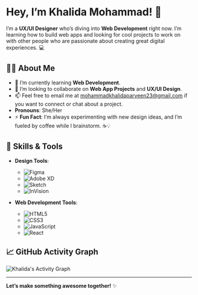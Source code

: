 # Hey, I’m Khalida Mohammad! 👋

I’m a **UX/UI Designer** who’s diving into **Web Development** right now. I’m learning how to build web apps and looking for cool projects to work on with other people who are passionate about creating great digital experiences. 💻

## 🙋‍♀️ About Me

- 🌱 I’m currently learning **Web Development**.
- 👯 I’m looking to collaborate on **Web App Projects** and **UX/UI Design**.
- 📫 Feel free to email me at [mohammadkhalidaparveen23@gmail.com](mailto:mohammadkhalidaparveen23@gmail.com) if you want to connect or chat about a project.
- **Pronouns**: She/Her
- ⚡ **Fun Fact**: I’m always experimenting with new design ideas, and I’m fueled by coffee while I brainstorm. ☕💡

## 🚀 Skills & Tools

- **Design Tools**:  
  - ![Figma](https://img.shields.io/badge/Figma-F24E1E?style=for-the-badge&logo=figma&logoColor=white)
  - ![Adobe XD](https://img.shields.io/badge/Adobe%20XD-FF61F6?style=for-the-badge&logo=adobexd&logoColor=white)
  - ![Sketch](https://img.shields.io/badge/Sketch-F7B500?style=for-the-badge&logo=sketch&logoColor=black)
  - ![InVision](https://img.shields.io/badge/InVision-FF3366?style=for-the-badge&logo=invision&logoColor=white)

- **Web Development Tools**:  
  - ![HTML5](https://img.shields.io/badge/HTML5-E34F26?style=for-the-badge&logo=html5&logoColor=white)
  - ![CSS3](https://img.shields.io/badge/CSS3-1572B6?style=for-the-badge&logo=css3&logoColor=white)
  - ![JavaScript](https://img.shields.io/badge/JavaScript-F7DF1E?style=for-the-badge&logo=javascript&logoColor=black)
  - ![React](https://img.shields.io/badge/React-61DAFB?style=for-the-badge&logo=react&logoColor=black)

## 📈 GitHub Activity Graph

![Khalida's Activity Graph](https://activity-graph.herokuapp.com/graph?username=KhalidaMohammad&theme=github&bg_color=000000&color=8b3ce7&line=4c4c4c&point=ffffff)

---

**Let’s make something awesome together!** ✨

<!---
052499/052499 is a ✨ special ✨ repository because its `README.md` (this file) appears on your GitHub profile.
You can click the Preview link to take a look at your changes.
--->

